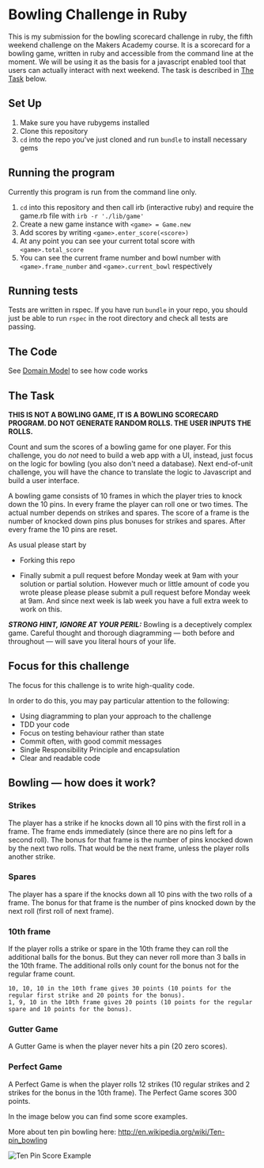 Bowling Challenge in Ruby
=================
This is my submission for the bowling scorecard challenge in ruby, the fifth weekend challenge on the Makers Academy course.
It is a scorecard for a bowling game, written in ruby and accessible from the command line at the moment. We will be using it as the basis for a javascript enabled tool that users can actually interact with next weekend.
The task is described in [The Task](#the_task) below.

Set Up
------

1. Make sure you have rubygems installed
2. Clone this repository
3. `cd` into the repo you've just cloned and run `bundle` to install necessary gems

Running the program
---------
Currently this program is run from the command line only.  

1. `cd` into this repository and then call irb (interactive ruby) and require the game.rb file with `irb -r './lib/game'`
2. Create a new game instance with `<game> = Game.new`
3. Add scores by writing `<game>.enter_score(<score>)`
4. At any point you can see your current total score with `<game>.total_score`
5. You can see the current frame number and bowl number with `<game>.frame_number` and `<game>.current_bowl` respectively


Running tests
---------
Tests are written in rspec. If you have run `bundle` in your repo, you should just be able to run `rspec` in the root directory and check all tests are passing.

The Code
-----
See [Domain Model](docs/domain_modelling.md) to see how code works

## The Task

**THIS IS NOT A BOWLING GAME, IT IS A BOWLING SCORECARD PROGRAM. DO NOT GENERATE RANDOM ROLLS. THE USER INPUTS THE ROLLS.**

Count and sum the scores of a bowling game for one player. For this challenge, you do _not_ need to build a web app with a UI, instead, just focus on the logic for bowling (you also don't need a database). Next end-of-unit challenge, you will have the chance to translate the logic to Javascript and build a user interface.

A bowling game consists of 10 frames in which the player tries to knock down the 10 pins. In every frame the player can roll one or two times. The actual number depends on strikes and spares. The score of a frame is the number of knocked down pins plus bonuses for strikes and spares. After every frame the 10 pins are reset.

As usual please start by

* Forking this repo

* Finally submit a pull request before Monday week at 9am with your solution or partial solution.  However much or little amount of code you wrote please please please submit a pull request before Monday week at 9am.  And since next week is lab week you have a full extra week to work on this.

___STRONG HINT, IGNORE AT YOUR PERIL:___ Bowling is a deceptively complex game. Careful thought and thorough diagramming — both before and throughout — will save you literal hours of your life.

## Focus for this challenge
The focus for this challenge is to write high-quality code.

In order to do this, you may pay particular attention to the following:
* Using diagramming to plan your approach to the challenge
* TDD your code
* Focus on testing behaviour rather than state
* Commit often, with good commit messages
* Single Responsibility Principle and encapsulation
* Clear and readable code

## Bowling — how does it work?

### Strikes

The player has a strike if he knocks down all 10 pins with the first roll in a frame. The frame ends immediately (since there are no pins left for a second roll). The bonus for that frame is the number of pins knocked down by the next two rolls. That would be the next frame, unless the player rolls another strike.

### Spares

The player has a spare if the knocks down all 10 pins with the two rolls of a frame. The bonus for that frame is the number of pins knocked down by the next roll (first roll of next frame).

### 10th frame

If the player rolls a strike or spare in the 10th frame they can roll the additional balls for the bonus. But they can never roll more than 3 balls in the 10th frame. The additional rolls only count for the bonus not for the regular frame count.

    10, 10, 10 in the 10th frame gives 30 points (10 points for the regular first strike and 20 points for the bonus).
    1, 9, 10 in the 10th frame gives 20 points (10 points for the regular spare and 10 points for the bonus).

### Gutter Game

A Gutter Game is when the player never hits a pin (20 zero scores).

### Perfect Game

A Perfect Game is when the player rolls 12 strikes (10 regular strikes and 2 strikes for the bonus in the 10th frame). The Perfect Game scores 300 points.

In the image below you can find some score examples.

More about ten pin bowling here: http://en.wikipedia.org/wiki/Ten-pin_bowling

![Ten Pin Score Example](images/example_ten_pin_scoring.png)
